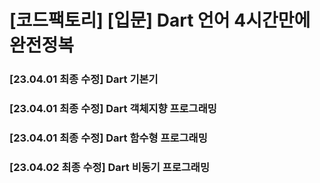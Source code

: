 # [코드팩토리] [입문] Dart 언어 4시간만에 완전정복

### [23.04.01 최종 수정] Dart 기본기
### [23.04.01 최종 수정] Dart 객체지향 프로그래밍
### [23.04.01 최종 수정] Dart 함수형 프로그래밍
### [23.04.02 최종 수정] Dart 비동기 프로그래밍
